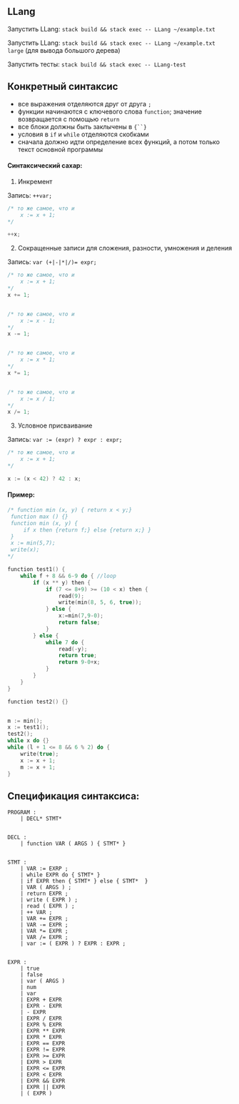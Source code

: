 ## LLang

Запустить LLang: ```stack build && stack exec -- LLang ~/example.txt```

Запустить LLang: ```stack build && stack exec -- LLang ~/example.txt large``` (для вывода большого дерева)

Запустить тесты: ```stack build && stack exec -- LLang-test```


## Конкретный синтаксис

* все выражения отделяются друг от друга `;`
* функции начинаются с ключевого слова `function`; значение возвращается с помощью `return`
* все блоки должны быть заклычены в `{``}`
* условия в `if` и `while` отделяются скобками
* сначала должно идти определение всех функций, а потом только текст основной программы

#### Синтаксический сахар:

1. Инкремент

Запись: `++var;`
``` c++
/* то же самое, что и
    x := x + 1;
*/

++x;
```

2. Сокращенные записи для сложения, разности, умножения и деления

Запись: `var (+|-|*|/)= expr;`
``` c++
/* то же самое, что и
    x := x + 1;
*/
x += 1;


/* то же самое, что и
    x := x - 1;
*/
x -= 1;


/* то же самое, что и
    x := x * 1;
*/
x *= 1;


/* то же самое, что и
    x := x / 1;
*/
x /= 1;
```

3. Условное присваивание

Запись: `var := (expr) ? expr : expr;`
``` c++
/* то же самое, что и
    x := x + 1;
*/

x := (x < 42) ? 42 : x;
```


#### Пример:
``` c++
/* function min (x, y) { return x < y;}
 function max () {}
 function min (x, y) {
     if x then {return f;} else {return x;} }
 }
 x := min(5,7);
 write(x);
*/

function test1() {
    while f + 8 && 6-9 do { //loop
        if (x ** y) then {
            if (7 <= 8+9) >= (10 < x) then {
                read(9);
                write(min(8, 5, 6, true));
            } else {
                x:=min(7,9-0);
                return false;
            }
        } else {
            while 7 do {
                read(-y);
                return true;
                return 9-0+x;
            }
        }
    }
}

function test2() {}


m := min();
x := test1();
test2();
while x do {}
while (l + 1 <= 8 && 6 % 2) do {
    write(true);
    x := x + 1;
    m := x + 1;
}

```

## Спецификация синтаксиса:

```
PROGRAM :
    | DECL* STMT*


DECL :
    | function VAR ( ARGS ) { STMT* }


STMT :
    | VAR := EXRP ;
    | while EXPR do { STMT* }
    | if EXPR then { STMT* } else { STMT*  }
    | VAR ( ARGS ) ;
    | return EXPR ;
    | write ( EXPR ) ;
    | read ( EXPR ) ;
    | ++ VAR ;
    | VAR += EXPR ;
    | VAR -= EXPR ;
    | VAR *= EXPR ;
    | VAR /= EXPR ;
    | var := ( EXPR ) ? EXPR : EXPR ;


EXPR :
    | true
    | false
    | var ( ARGS )
    | num
    | var
    | EXPR + EXPR
    | EXPR - EXPR
    | - EXPR
    | EXPR / EXPR
    | EXPR % EXPR
    | EXPR ** EXPR
    | EXPR * EXPR
    | EXPR == EXPR
    | EXPR != EXPR
    | EXPR >= EXPR
    | EXPR > EXPR
    | EXPR <= EXPR
    | EXPR < EXPR
    | EXPR && EXPR
    | EXPR || EXPR
    | ( EXPR )
```
